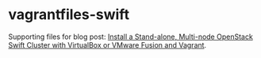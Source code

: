 vagrantfiles-swift
==================

Supporting files for blog post: [Install a Stand-alone, Multi-node OpenStack Swift Cluster with VirtualBox or VMware Fusion and Vagrant](https://thornelabs.blog/posts/install-a-stand-alone-multi-node-openstack-swift-cluster-with-virtualbox-or-vmware-fusion-and-vagrant.html).

